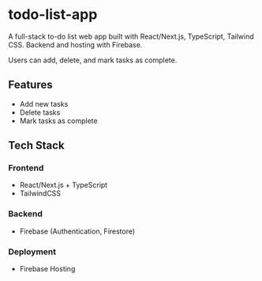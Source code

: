 # todo-list-app

A full-stack to-do list web app built with React/Next.js, TypeScript, Tailwind CSS. Backend and hosting with Firebase.

Users can add, delete, and mark tasks as complete.

## Features

- Add new tasks
- Delete tasks
- Mark tasks as complete

## Tech Stack

### Frontend
- React/Next.js + TypeScript
- TailwindCSS

### Backend
- Firebase (Authentication, Firestore)

### Deployment
- Firebase Hosting
